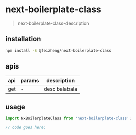# next-boilerplate-class
> next-boilerplate-class-description

## installation
```bash
npm install -S @feizheng/next-boilerplate-class
```

## apis
| api | params | description   |
|-----|--------|---------------|
| get | -      | desc balabala |

## usage
```js
import NxBoilerplateClass from 'next-boilerplate-class';

// code goes here:
```
